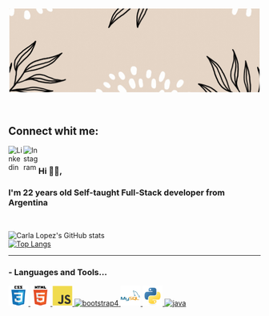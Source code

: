 <h1 align="center">
  <img src="https://github.com/carlalopxz/carlalopxz/blob/main/CALENDAR.gif" width="500px" align="center"/>
</h1>
<br/>
<h2>Connect whit me:</h2>
<a href="https://www.linkedin.com/in/carlalopez164/">
  <img align="left" alt="Linkedin" width="30px" src="https://cdn.jsdelivr.net/npm/simple-icons@v3/icons/linkedin.svg" />
</a>

<a href="https://www.instagram.com/carlalopxz/">
  <img align="left" alt="Instagram" width="30px" src="https://www.clipartmax.com/png/small/231-2312557_500-instagram-logo-instagram-logo-white-vector.png" />
</a>

<br />

### Hi 🙋‍♂️,
### I'm 22 years old Self-taught Full-Stack developer from Argentina

<br />


![Carla Lopez's GitHub stats](https://github-readme-stats.vercel.app/api?username=carlalopxz&show_icons=true&theme=radical)
<br />
[![Top Langs](https://github-readme-stats.vercel.app/api/top-langs/?username=carlalopxz&count_private=true&show_icons=true&theme=tokyonight&layout=compact&langs_count=6&exclude_repo=JAGUARETE_KAA)](https://github.com/anuraghazra/github-readme-stats)
*************

### - Languages and Tools...

<p align="left">
  <a href="https://www.w3schools.com/css/" target="_blank"> 
    <img src="https://raw.githubusercontent.com/devicons/devicon/master/icons/css3/css3-original-wordmark.svg" alt="css3" width="40" height="40"/> </a> 
  <a href="https://www.w3.org/html/" target="_blank"> 
    <img src="https://raw.githubusercontent.com/devicons/devicon/master/icons/html5/html5-original-wordmark.svg" alt="html5" width="40" height="40"/> </a> 
  <a href="https://developer.mozilla.org/en-US/docs/Web/JavaScript" target="_blank"> 
    <img src="https://raw.githubusercontent.com/devicons/devicon/master/icons/javascript/javascript-original.svg" alt="javascript" width="40" height="40"/> </a> 
  <a href="https://www.w3schools.com/bootstrap4/" target="_blank"> 
    <img src="https://cdn.worldvectorlogo.com/logos/bootstrap-4.svg" alt="bootstrap4" width="40" height="40"/> </a>
  <a href="https://www.mysql.com/" target="_blank"> 
    <img src="https://raw.githubusercontent.com/devicons/devicon/master/icons/mysql/mysql-original-wordmark.svg" alt="mysql" width="40" height="40"/> </a> 
  <a href="https://www.python.org" target="_blank"> 
    <img src="https://raw.githubusercontent.com/devicons/devicon/master/icons/python/python-original.svg" alt="python" width="40" height="40"/> </a>  
  <a href="https://www.java.com/es/" target="_blank"> 
    <img src="https://cdn.icon-icons.com/icons2/2415/PNG/512/java_original_logo_icon_146458.png" alt="java" width="40" height="40"/> </a>  </p>

